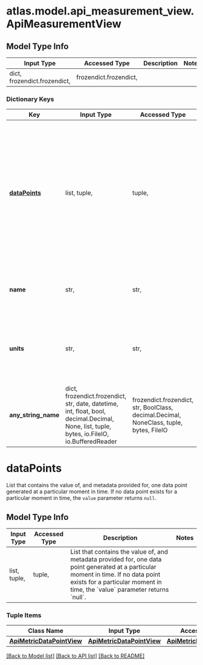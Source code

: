 # atlas.model.api_measurement_view.ApiMeasurementView

## Model Type Info
Input Type | Accessed Type | Description | Notes
------------ | ------------- | ------------- | -------------
dict, frozendict.frozendict,  | frozendict.frozendict,  |  | 

### Dictionary Keys
Key | Input Type | Accessed Type | Description | Notes
------------ | ------------- | ------------- | ------------- | -------------
**[dataPoints](#dataPoints)** | list, tuple,  | tuple,  | List that contains the value of, and metadata provided for, one data point generated at a particular moment in time. If no data point exists for a particular moment in time, the &#x60;value&#x60; parameter returns &#x60;null&#x60;. | [optional] 
**name** | str,  | str,  | Human-readable label of the measurement that this data point covers. | [optional] 
**units** | str,  | str,  | Element used to quantify the measurement. The resource returns units of throughput, storage, and time. | [optional] must be one of ["BYTES", "BYTES_PER_SECOND", "GIGABYTES", "GIGABYTES_PER_HOUR", "MEGABYTES_PER_SECOND", "MILLISECONDS", "PERCENT", "SCALAR", "SCALAR_PER_SECOND", ] 
**any_string_name** | dict, frozendict.frozendict, str, date, datetime, int, float, bool, decimal.Decimal, None, list, tuple, bytes, io.FileIO, io.BufferedReader | frozendict.frozendict, str, BoolClass, decimal.Decimal, NoneClass, tuple, bytes, FileIO | any string name can be used but the value must be the correct type | [optional]

# dataPoints

List that contains the value of, and metadata provided for, one data point generated at a particular moment in time. If no data point exists for a particular moment in time, the `value` parameter returns `null`.

## Model Type Info
Input Type | Accessed Type | Description | Notes
------------ | ------------- | ------------- | -------------
list, tuple,  | tuple,  | List that contains the value of, and metadata provided for, one data point generated at a particular moment in time. If no data point exists for a particular moment in time, the &#x60;value&#x60; parameter returns &#x60;null&#x60;. | 

### Tuple Items
Class Name | Input Type | Accessed Type | Description | Notes
------------- | ------------- | ------------- | ------------- | -------------
[**ApiMetricDataPointView**](ApiMetricDataPointView.md) | [**ApiMetricDataPointView**](ApiMetricDataPointView.md) | [**ApiMetricDataPointView**](ApiMetricDataPointView.md) |  | 

[[Back to Model list]](../../README.md#documentation-for-models) [[Back to API list]](../../README.md#documentation-for-api-endpoints) [[Back to README]](../../README.md)

